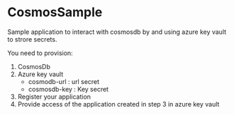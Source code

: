 # CosmosSample

Sample application to interact with cosmosdb by and using azure key vault to strore secrets.

You need to provision:
1. CosmosDb
2. Azure key vault
    - cosmodb-url : url secret
    - cosmosdb-key : Key secret
3. Register your application 
4. Provide access of the application created in step 3 in azure key vault
